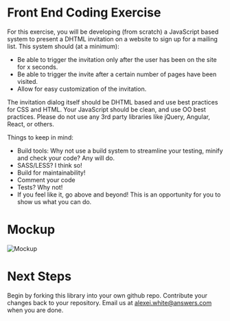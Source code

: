 # Front End Coding Exercise

For this exercise, you will be developing (from scratch) a JavaScript based system to present a DHTML invitation on a website to sign up for a mailing list. This system should (at a minimum):

 - Be able to trigger the invitation only after the user has been on the site for x seconds.
 - Be able to trigger the invite after a certain number of pages have been visited.
 - Allow for easy customization of the invitation.

The invitation dialog itself should be DHTML based and use best practices for CSS and HTML. Your JavaScript should be clean, and use OO best practices. Please do not use any 3rd party libraries like jQuery, Angular, React, or others.

Things to keep in mind:

 - Build tools: Why not use a build system to streamline your testing, minify and check your code? Any will do.
 - SASS/LESS? I think so!
 - Build for maintainability!
 - Comment your code
 - Tests? Why not!
 - If you feel like it, go above and beyond! This is an opportunity for you to show us what you can do.
 
# Mockup

![Mockup](https://raw.githubusercontent.com/alexsaves/frontendcodingexercise/master/popup.png "Mockup")

# Next Steps

Begin by forking this library into your own github repo. Contribute your changes back to your repository. Email us at alexei.white@answers.com when you are done.
